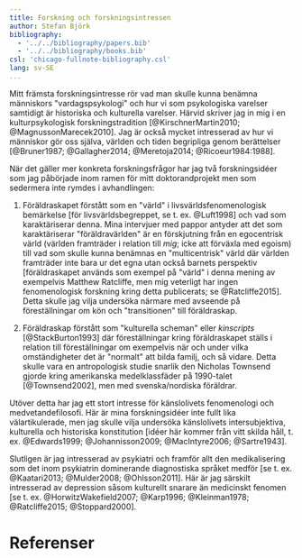 ```yaml
---
title: Forskning och forskningsintressen
author: Stefan Björk
bibliography:
  - '../../bibliography/papers.bib'
  - '../../bibliography/books.bib'
csl: 'chicago-fullnote-bibliography.csl'
lang: sv-SE
...
```


Mitt främsta forskningsintresse rör vad man skulle kunna benämna människors "vardagspsykologi" och hur vi som psykologiska varelser samtidigt är historiska och kulturella varelser. Härvid skriver jag in mig i en kulturpsykologisk forskningstradition [@KirschnerMartin2010; @MagnussonMarecek2010]. Jag är också mycket intresserad av hur vi människor gör oss själva, världen och tiden begripliga genom berättelser [@Bruner1987; @Gallagher2014; @Meretoja2014; @Ricoeur1984:1988].

När det gäller mer konkreta forskningsfrågor har jag två forskningsidéer som jag påbörjade inom ramen för mitt doktorandprojekt men som sedermera inte rymdes i avhandlingen:

1. Föräldraskapet förstått som en "värld" i livsvärldsfenomenologisk bemärkelse [för livsvärldsbegreppet, se t. ex. @Luft1998] och vad som karaktäriserar denna. Mina intervjuer med pappor antyder att det som karaktäriserar "föräldravärlden" är en förskjutning från en egocentrisk värld (världen framträder i relation till *mig*; icke att förväxla med egoism) till vad som skulle kunna benämnas en "multicentrisk" värld där världen framträder inte bara ur det egna utan också barnets perspektiv [föräldraskapet används som exempel på "värld" i denna mening av exempelvis Matthew Ratcliffe, men mig veterligt har ingen fenomenologisk forskning kring detta publicerats; se @Ratcliffe2015]. Detta skulle jag vilja undersöka närmare med avseende på föreställningar om kön och "transitionen" till föräldraskap.

2. Föräldraskap förstått som "kulturella scheman" eller *kinscripts* [@StackBurton1993] där föreställningar kring föräldraskapet ställs i relation till föreställningar om exempelvis när och under vilka omständigheter det är "normalt" att bilda familj, och så vidare. Detta skulle vara en antropologisk studie snarlik den Nicholas Townsend gjorde kring amerikanska medelklassfäder på 1990-talet [@Townsend2002], men med svenska/nordiska föräldrar.

Utöver detta har jag ett stort intresse för känslolivets fenomenologi och medvetandefilosofi. Här är mina forskningsidéer inte fullt lika välartikulerade, men jag skulle vilja undersöka känslolivets intersubjektiva, kulturella och historiska konstitution [idéer här kommer från vitt skilda håll, t. ex. @Edwards1999; @Johannisson2009; @MacIntyre2006; @Sartre1943].

Slutligen är jag intresserad av psykiatri och framför allt den medikalisering som det inom psykiatrin dominerande diagnostiska språket medför [se t. ex. @Kaatari2013; @Mulder2008; @Ohlsson2011]. Här är jag särskilt intresserad av depression såsom kulturellt snarare än medicinskt fenomen [se t. ex. @HorwitzWakefield2007; @Karp1996; @Kleinman1978; @Ratcliffe2015; @Stoppard2000].

# Referenser
